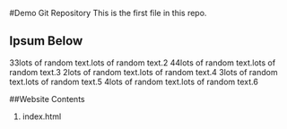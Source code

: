 #Demo Git Repository
This is the first file in this repo.


## Ipsum Below
33lots of random text.lots of random text.2
44lots of random text.lots of random text.3
2lots of random text.lots of random text.4
3lots of random text.lots of random text.5
4lots of random text.lots of random text.6

##Website Contents
1. index.html